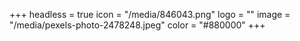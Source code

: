 +++
headless = true
icon = "/media/846043.png"
logo = ""
image = "/media/pexels-photo-2478248.jpeg"
color = "#880000"
+++
